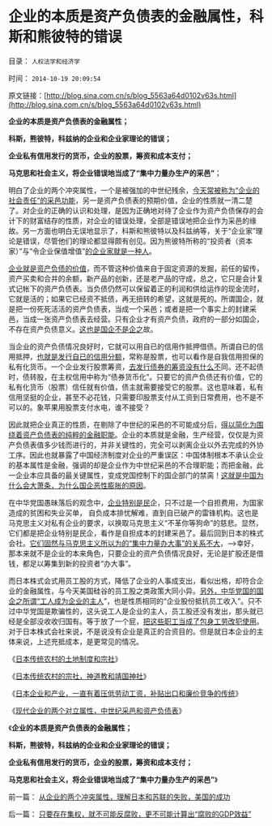 # 企业的本质是资产负债表的金融属性，科斯和熊彼特的错误

目录： `人权法学和经济学` 

时间： `2014-10-19 20:09:54` 

原文链接：[http://blog.sina.com.cn/s/blog_5563a64d0102v63s.html](http://blog.sina.com.cn/s/blog_5563a64d0102v63s.html)

**企业的本质是资产负债表的金融属性；**

**科斯，熊彼特，科兹纳的企业和企业家理论的错误；**

**企业私有信用发行的货币，企业的股票，筹资和成本支付；**

**马克思和社会主义，将企业错误地当成了“集中力量办生产的采邑”**；

明白了企业的两个冲突属性，一个是被强加的中世纪残余，[今天常被称为“企业的社会责任”的采邑功能](../../../2008/5/20/不要让企业的“被动摊派”变成“社会责任”.md)，另一是资产负债表的预期价值，企业的性质就一清二楚了。对企业的正确的认识和处理，是因为正确地对待了企业作为资产负债保存的会计下的财富结存的性质，对企业的错误处理，全部是错误地把企业作为采邑的缘故。另一方面也明白无误地显示了，科斯和熊彼特以及科兹纳等，关于“企业家”理论是错误，尽管他们的理论都显得颇有创见。因为熊彼特所称的“投资者（资本家）”与“令企业保值增值”[的企业家就是一种人](../../../2012/11/14/希特勒代表德国人民，奥巴马不代表美联邦.md)。

[企业就是资产负债的价值](../../../2012/11/15/股份公司的投资价值和资本并购的获利原理.md)，而不管这种价值来自于固定资源的发掘，前任的留传，资产买卖和合并的余额，新产品的创新，还是老产品的守成，总之，它只是会计复式记帐下的资产负债表。当负债仍然可以保留着正的利润和供给运作的现金流时，它就是活的；如果它已经资不抵债，再无扭转的希望，这就是死的。所谓国企，就是把一份死死活活的资产负债表，当成一个采邑；或者是把一个事实上的封建采邑，当成一张资产负债表去经营。只有企业才有资产负债，政府的一部分如国企，不存在资产负债意义。[这也是国企不是企之](../../../2011/11/5/国企名“企”不是企业，国企是国防单位.md)故。

当企业的资产负债情况良好时，它就可以用自已的信用作抵押借债。所谓自已的信用抵押，[也就是发行自已的信用分额](../../../2011/8/23/司空见惯的私人发行货币.md)，常称是股票，也可以看作是自我信用担保的私有化货币。一个企业发行股票筹资，[去发行债券的筹资没有什么不](../../../2012/1/14/凯恩斯主义中“垃圾债券”的机理.md)同。还不起债时，债转股，在主权信用中称为“债券货币化”。只要它的资产负债还有价值，它的私有化货币（股票）信任就有价值，债主就需要接受它的股票。这也意味着，私有信用坚挺的企业，甚至不必花钱，只需要印股票支付从工资到日常费用，也不是不可以的。象苹果用股票支付水电，谁不接受？

因此就把企业真正的性质，在剔除了中世纪的采邑的不可能成分后，[得以简化为围绕着资产负债表的纯粹的金融职能](../../../2012/11/10/世界上不存在叫“企业家”的精英新人种.md)。企业的本质就是金融，生产经营，仅仅是为资产负债表值多少钱而进行的，并非关键性的，完全可以剥离企业以外去完成的外协工序。因此也就暴露了中国经济制度对企业的严重误区：中国体制根本不承认企业的基本属性是金融，强调的却是企业作为中世纪采邑的不合理职能；而把金融，此一企业本应具备的最关键属性，变成党国控制下的国企部门的禁脔！[这就是中国为什么会大萧条，为什么国企恶性膨胀的原因](../../../2011/11/6/MBO只对私企有效；国企MBO不是私有化.md)。

在中华党国愚昧落后的观念中，[企业特别是民](../../../2009/8/1/放弃国企垄断去特权，让民企对税收作出贡献.md)企，只不过是一个自担费用，为国家造成的贫困和失业买单，
自负成本排忧解难，直到自已破产的雷锋机构。这也是马克思主义对私有企业的要求，以换取马克思主义“不革你等狗命”的慈悲。显然，它们都是把企业特别是民企，看作是自担成本的封建采邑了。最后回到日本的株式会社。[它们固然与马克思主义所以为的“集中力量办大事”的关系不大](../../../2012/11/17/资本主义财富的层次，资本无关紧要，GDP／GNP是什么玩意？.md)，——>幸好，那本来就不是企业的本来角色，只要企业的资产负债情况良好，无论是扩股还是借钱，都足以筹集到新的投资者“办大事”。

而日本株式会式用员工股的方式，降低了企业的人事成支出，看似出格，却符合企业的金融属性，与今天美国硅谷的员工股之类政策大同小异。[另外，中华党国的国企之所谓“工人成为企业的主人](../../../2009/8/8/抵扣工人收入的“工人翻身做了企业的主人”.md)”，也是性质相同的“企业股份抵抗员工收入”。只不过中华党国是欺骗性的，这头说工人是企业的主人，员工股还没有发出，那头就已经是全部没收收归国有。等于放了一个屁，[把这些职工当成了包身工劳改犯使用](../../../2014/10/2/明治维新国企改革中出现的财阀和包身工.md)。对于日本株式会社来说，不是说没有企业是真正的合资目的。但是就日本企业的主体来说，上述充抵成本，是更常见的情况。

《[日本传统农村的土地制度和宗社](../../../2014/10/15/日本传统农村的土地制度和宗社.md)》

《[日本传统农村的宗社，神道教和靖国神社](../../../2014/10/16/日本传统农村的宗社，神道教和靖国神社.md)》

《[日本企业和产业，一直有着压低劳动工资，补贴出口和廉价竞争的传统](../../../2014/10/17/日本传统农村，企业和黑社会暴力团之间关系.md)》

《[现代企业的两个对立属性，中世纪采邑和资产负债表](../../../2014/10/18/现代企业的两个对立属性，中世纪采邑和资产负债表.md)》

《**企业的本质是资产负债表的金融属性；**

**科斯，熊彼特，科兹纳的企业和企业家理论的错误；**

**企业私有信用发行的货币，企业的股票，筹资和成本支付；**

**马克思和社会主义，将企业错误地当成了“集中力量办生产的采邑”**》

前一篇： [从企业的两个冲突属性，理解日本和苏联的失败，美国的成功](../../../2014/10/20/从企业的两个冲突属性，理解日本和苏联的失败，美国的成功.md)

后一篇： [只要存在集权，就不可能反腐败，更不可能计算出“腐败的GDP效益”](../../../2014/9/25/只要存在集权，就不可能反腐败，更不可能计算出“腐败的GDP效益”.md)

